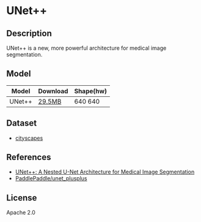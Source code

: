 <!--- SPDX-License-Identifier: GPL-3.0 -->

# UNet++

## Description

UNet++ is a new, more powerful architecture for medical image segmentation.

## Model

| Model            | Download                               | Shape(hw) |
| ---------------- |:-------------------------------------- |:--------- |
| UNet++           | [29.5MB](unet_plusplus_cityscapes.zip) | 640 640   |

## Dataset

* [cityscapes](https://www.cityscapes-dataset.com/)

## References

* [UNet++: A Nested U-Net Architecture for Medical Image Segmentation](https://arxiv.org/abs/1807.10165)
* [PaddlePaddle/unet_plusplus](https://github.com/PaddlePaddle/PaddleSeg/tree/release/2.6/configs/unet_plusplus)

## License

Apache 2.0
